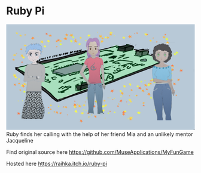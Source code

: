 # Ruby Pi
![alt text](game/images/beginning.png)
Ruby finds her calling with the help of her friend Mia and an unlikely mentor Jacqueline

Find original source here https://github.com/MuseApplications/MyFunGame

Hosted here https://raihka.itch.io/ruby-pi
